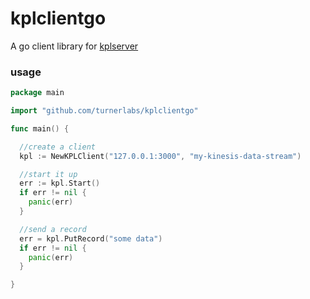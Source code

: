 # kplclientgo

A go client library for [kplserver](https://github.com/turnerlabs/kplserver)


### usage

```go
package main

import "github.com/turnerlabs/kplclientgo"

func main() {

  //create a client
  kpl := NewKPLClient("127.0.0.1:3000", "my-kinesis-data-stream")

  //start it up
  err := kpl.Start()
  if err != nil {
    panic(err)
  }

  //send a record
  err = kpl.PutRecord("some data")
  if err != nil {
    panic(err)
  }

}
```